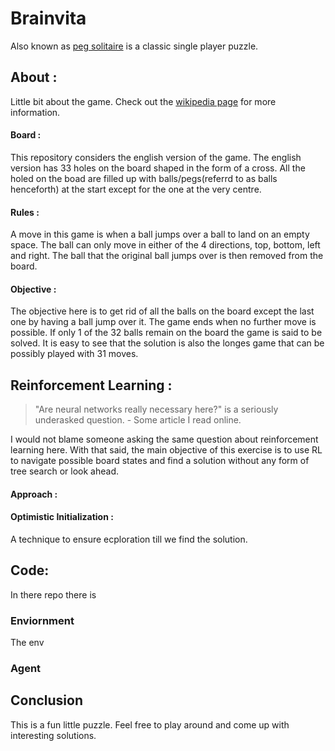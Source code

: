 # Brainvita
Also known as [peg solitaire](https://en.wikipedia.org/wiki/Peg_solitaire) is a classic single player puzzle.


## About :
Little bit about the game. Check out the [wikipedia page](https://en.wikipedia.org/wiki/Peg_solitaire) for more information.
#### Board :
This repository considers the english version of the game. The english version has 33 holes on the board shaped in the form of a cross. All the holed on the boad are filled up with balls/pegs(referrd to as balls henceforth) at the start except for the one at the very centre. 
#### Rules : 
A move in this game is when a ball jumps over a ball to land on an empty space. The ball can only move in either of the 4 directions, top, bottom, left and right. The ball that the original ball jumps over is then removed from the board. 
#### Objective : 
The objective here is to get rid of all the balls on the board except the last one by having a ball jump over it. The game ends when no further move is possible.
If only 1 of the 32 balls remain on the board the game is said to be solved.
It is easy to see that the solution is also the longes game that can be possibly played with 31 moves. 



## Reinforcement Learning :
> "Are neural networks really necessary here?" is a seriously underasked question. - Some article I read online.

I would not blame someone asking the same question about reinforcement learning here. With that said, the main objective of this exercise is to use RL to navigate possible board states and find a solution without any form of tree search or look ahead.
#### Approach : 

#### Optimistic Initialization : 
A technique to ensure ecploration till we find the solution. 

## Code:
In there repo there is 

### Enviornment
The env

### Agent


## Conclusion
This is a fun little puzzle. Feel free to play around and come up with interesting solutions.
